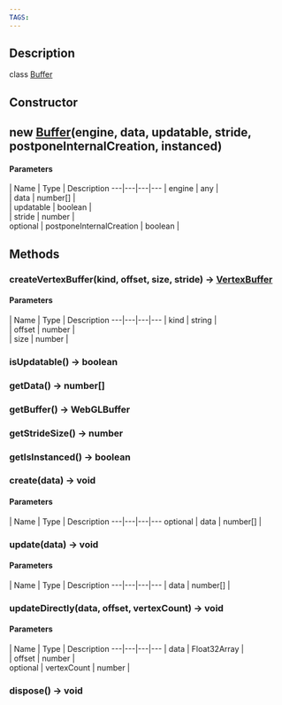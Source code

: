 ```yaml
---
TAGS:
---
```

## Description

class [Buffer](/classes/2.5/Buffer)



## Constructor

## new [Buffer](/classes/2.5/Buffer)(engine, data, updatable, stride, postponeInternalCreation, instanced)



#### Parameters
 | Name | Type | Description
---|---|---|---
 | engine | any |  
 | data | number[] |  
 | updatable | boolean |  
 | stride | number |  
optional | postponeInternalCreation | boolean |  
## Methods

### createVertexBuffer(kind, offset, size, stride) &rarr; [VertexBuffer](/classes/2.5/VertexBuffer)



#### Parameters
 | Name | Type | Description
---|---|---|---
 | kind | string |  
 | offset | number |  
 | size | number |  
### isUpdatable() &rarr; boolean


### getData() &rarr; number[]


### getBuffer() &rarr; WebGLBuffer


### getStrideSize() &rarr; number


### getIsInstanced() &rarr; boolean


### create(data) &rarr; void



#### Parameters
 | Name | Type | Description
---|---|---|---
optional | data | number[] |  

### update(data) &rarr; void



#### Parameters
 | Name | Type | Description
---|---|---|---
 | data | number[] |  

### updateDirectly(data, offset, vertexCount) &rarr; void



#### Parameters
 | Name | Type | Description
---|---|---|---
 | data | Float32Array |  
 | offset | number |  
optional | vertexCount | number |  
### dispose() &rarr; void


